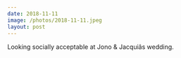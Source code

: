 ```yaml
---
date: 2018-11-11
image: /photos/2018-11-11.jpeg
layout: post
---
```


Looking socially acceptable at Jono & Jacquiâs wedding.
